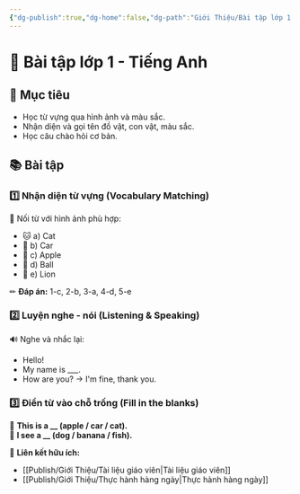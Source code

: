 ```yaml
---
{"dg-publish":true,"dg-home":false,"dg-path":"Giới Thiệu/Bài tập lớp 1.md","permalink":"/gioi-thieu/bai-tap-lop-1/","dgPassFrontmatter":true,"updated":"2025-02-02T10:07:59.821+07:00"}
---
```



# 📝 Bài tập lớp 1 - Tiếng Anh  

## 🎯 Mục tiêu  
- Học từ vựng qua hình ảnh và màu sắc.  
- Nhận diện và gọi tên đồ vật, con vật, màu sắc.  
- Học câu chào hỏi cơ bản.  

## 📚 Bài tập  

### **1️⃣ Nhận diện từ vựng (Vocabulary Matching)**  
🔹 Nối từ với hình ảnh phù hợp:  

- 🐱 a) Cat  
- 🚗 b) Car  
- 🍎 c) Apple  
- 🏀 d) Ball  
- 🦁 e) Lion  

✏ **Đáp án:** 1-c, 2-b, 3-a, 4-d, 5-e  

### **2️⃣ Luyện nghe - nói (Listening & Speaking)**  
🔊 Nghe và nhắc lại:  
- Hello!  
- My name is ___.  
- How are you? → I'm fine, thank you.  

### **3️⃣ Điền từ vào chỗ trống (Fill in the blanks)**  
🔹 **This is a __ (apple / car / cat).**  
🔹 **I see a __ (dog / banana / fish).**  

📌 **Liên kết hữu ích:**  
- [[Publish/Giới Thiệu/Tài liệu giáo viên\|Tài liệu giáo viên]]  
- [[Publish/Giới Thiệu/Thực hành hàng ngày\|Thực hành hàng ngày]]  
